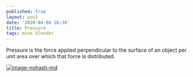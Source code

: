 ```yaml
---
published: true
layout: post
date: '2020-04-08 16:38'
title: Pressure
tags: mine blender 
---
```

Pressure is the force applied perpendicular to the surface of an object per unit area over which that force is distributed.

[![image-nohash-md](https://i.imgur.com/LJjehgOl.png)](https://i.imgur.com/LJjehgO.png)
